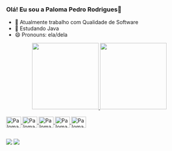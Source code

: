 ### Olá! Eu sou a Paloma Pedro Rodrigues👋


- 🔭 Atualmente trabalho com Qualidade de Software
- 🌱 Estudando Java
- 😄 Pronouns: ela/dela

<div align="center">
  <a href="https://github.com/PalomaPRodrigues">
  <img height="180em" src="https://github-readme-stats.vercel.app/api?username=PalomaPRodrigues&show_icons=false&theme=dracula&include_all_commits=true&count_private=true"/>
  <img height="180em" src="https://github-readme-stats.vercel.app/api/top-langs/?username=PalomaPRodrigues&layout=compact&langs_count=7&theme=dracula"/>
</div>
  
  <div style="display: inline_block"><br>
  <img align="center" alt="Paloma-cucumber" height="30" width="40" src = "https://cdn.jsdelivr.net/gh/devicons/devicon/icons/cucumber/cucumber-plain.svg" />  
  <img align="center" alt="Paloma-GitHub" height="30" width="40"  src = "https://cdn.jsdelivr.net/gh/devicons/devicon/icons/github/github-original-wordmark.svg" />
  <img align="center" alt="Paloma-git" height="30" width="40" src="https://cdn.jsdelivr.net/gh/devicons/devicon/icons/git/git-original-wordmark.svg" />  
  <img align="center" alt="Paloma-Java" height="30" width="40" src = "https://cdn.jsdelivr.net/gh/devicons/devicon/icons/java/java-original.svg" />
  <img align="center" alt="Paloma-python" height="30" width="40" src="https://cdn.jsdelivr.net/gh/devicons/devicon/icons/python/python-original-wordmark.svg" />  
  </div>  
    
   ##
  
  <div>
  <a href = "mailto:paloma.gpedro@gmail.com"><img src="https://img.shields.io/badge/Gmail-D14836?style=for-the-badge&logo=gmail&logoColor=white"></a>
  <a href="https://www.linkedin.com/in/paloma-pedro-rodrigues-1a068287/" target="_blank"><img src="https://img.shields.io/badge/-LinkedIn-%230077B5?style=for-the-badge&logo=linkedin&logoColor=white" target="_blank"></a> 
    
 
    
 </div>
    
  
